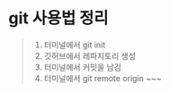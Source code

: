# git 사용법 정리

>1. 터미널에서 git init
>2. 깃허브에서 레파지토리 생성
>3. 터미널에서 커밋을 남김
>4. 터미널에서 git remote origin ~~~
 